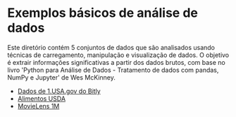 # Exemplos básicos de análise de dados

Este diretório contém 5 conjuntos de dados que são analisados usando técnicas de carregamento, manipulação e visualização de dados. O objetivo é extrair informações significativas a partir dos dados brutos, com base no livro 'Python para Análise de Dados - Tratamento de dados com pandas, NumPy e Jupyter' de Wes McKinney.

* [Dados de 1.USA.gov do Bitly](https://github.com/vitorAugusto2/exemplos_analise_livro/tree/main/USA-bitly)
* [Alimentos USDA](https://github.com/vitorAugusto2/exemplos_analise_livro/tree/main/alimentos_USDA)
* [MovieLens 1M](https://github.com/vitorAugusto2/exemplos_analise_livro/tree/main/movielens)
